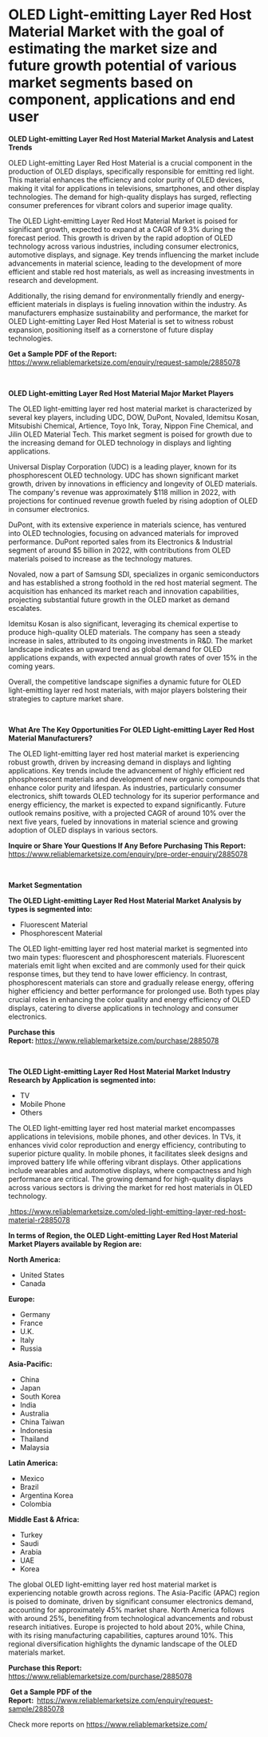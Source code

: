 <p><h1>OLED Light-emitting Layer Red Host Material Market with the goal of estimating the market size and future growth potential of various market segments based on component, applications and end user</h1></p><p><strong>OLED Light-emitting Layer Red Host Material Market Analysis and Latest Trends</strong></p>
<p><p>OLED Light-emitting Layer Red Host Material is a crucial component in the production of OLED displays, specifically responsible for emitting red light. This material enhances the efficiency and color purity of OLED devices, making it vital for applications in televisions, smartphones, and other display technologies. The demand for high-quality displays has surged, reflecting consumer preferences for vibrant colors and superior image quality.</p><p>The OLED Light-emitting Layer Red Host Material Market is poised for significant growth, expected to expand at a CAGR of 9.3% during the forecast period. This growth is driven by the rapid adoption of OLED technology across various industries, including consumer electronics, automotive displays, and signage. Key trends influencing the market include advancements in material science, leading to the development of more efficient and stable red host materials, as well as increasing investments in research and development.</p><p>Additionally, the rising demand for environmentally friendly and energy-efficient materials in displays is fueling innovation within the industry. As manufacturers emphasize sustainability and performance, the market for OLED Light-emitting Layer Red Host Material is set to witness robust expansion, positioning itself as a cornerstone of future display technologies.</p></p>
<p><strong>Get a Sample PDF of the Report:&nbsp;</strong> <a href="https://www.reliablemarketsize.com/enquiry/request-sample/2885078?utm_campaign=3072&utm_medium=2&utm_source=Github&utm_content=ia&utm_term=13032025&utm_id=oled-light-emitting-layer-red-host-material">https://www.reliablemarketsize.com/enquiry/request-sample/2885078</a></p>
<p>&nbsp;</p>
<p><strong>OLED Light-emitting Layer Red Host Material Major Market Players</strong></p>
<p><p>The OLED light-emitting layer red host material market is characterized by several key players, including UDC, DOW, DuPont, Novaled, Idemitsu Kosan, Mitsubishi Chemical, Artience, Toyo Ink, Toray, Nippon Fine Chemical, and Jilin OLED Material Tech. This market segment is poised for growth due to the increasing demand for OLED technology in displays and lighting applications.</p><p>Universal Display Corporation (UDC) is a leading player, known for its phosphorescent OLED technology. UDC has shown significant market growth, driven by innovations in efficiency and longevity of OLED materials. The company's revenue was approximately $118 million in 2022, with projections for continued revenue growth fueled by rising adoption of OLED in consumer electronics.</p><p>DuPont, with its extensive experience in materials science, has ventured into OLED technologies, focusing on advanced materials for improved performance. DuPont reported sales from its Electronics & Industrial segment of around $5 billion in 2022, with contributions from OLED materials poised to increase as the technology matures.</p><p>Novaled, now a part of Samsung SDI, specializes in organic semiconductors and has established a strong foothold in the red host material segment. The acquisition has enhanced its market reach and innovation capabilities, projecting substantial future growth in the OLED market as demand escalates.</p><p>Idemitsu Kosan is also significant, leveraging its chemical expertise to produce high-quality OLED materials. The company has seen a steady increase in sales, attributed to its ongoing investments in R&D. The market landscape indicates an upward trend as global demand for OLED applications expands, with expected annual growth rates of over 15% in the coming years.</p><p>Overall, the competitive landscape signifies a dynamic future for OLED light-emitting layer red host materials, with major players bolstering their strategies to capture market share.</p></p>
<p>&nbsp;</p>
<p><strong>What Are The Key Opportunities For OLED Light-emitting Layer Red Host Material Manufacturers?</strong></p>
<p><p>The OLED light-emitting layer red host material market is experiencing robust growth, driven by increasing demand in displays and lighting applications. Key trends include the advancement of highly efficient red phosphorescent materials and development of new organic compounds that enhance color purity and lifespan. As industries, particularly consumer electronics, shift towards OLED technology for its superior performance and energy efficiency, the market is expected to expand significantly. Future outlook remains positive, with a projected CAGR of around 10% over the next five years, fueled by innovations in material science and growing adoption of OLED displays in various sectors.</p></p>
<p><strong>Inquire or Share Your Questions If Any Before Purchasing This Report:</strong> <a href="https://www.reliablemarketsize.com/enquiry/pre-order-enquiry/2885078?utm_campaign=3072&utm_medium=2&utm_source=Github&utm_content=ia&utm_term=13032025&utm_id=oled-light-emitting-layer-red-host-material">https://www.reliablemarketsize.com/enquiry/pre-order-enquiry/2885078</a></p>
<p>&nbsp;</p>
<p><strong>Market Segmentation</strong></p>
<p><strong>The OLED Light-emitting Layer Red Host Material Market Analysis by types is segmented into:</strong></p>
<p><ul><li>Fluorescent Material</li><li>Phosphorescent Material</li></ul></p>
<p><p>The OLED light-emitting layer red host material market is segmented into two main types: fluorescent and phosphorescent materials. Fluorescent materials emit light when excited and are commonly used for their quick response times, but they tend to have lower efficiency. In contrast, phosphorescent materials can store and gradually release energy, offering higher efficiency and better performance for prolonged use. Both types play crucial roles in enhancing the color quality and energy efficiency of OLED displays, catering to diverse applications in technology and consumer electronics.</p></p>
<p><strong>Purchase this Report:&nbsp;</strong><a href="https://www.reliablemarketsize.com/purchase/2885078?utm_campaign=3072&utm_medium=2&utm_source=Github&utm_content=ia&utm_term=13032025&utm_id=oled-light-emitting-layer-red-host-material">https://www.reliablemarketsize.com/purchase/2885078</a></p>
<p>&nbsp;</p>
<p><strong>The OLED Light-emitting Layer Red Host Material Market Industry Research by Application is segmented into:</strong></p>
<p><ul><li>TV</li><li>Mobile Phone</li><li>Others</li></ul></p>
<p><p>The OLED light-emitting layer red host material market encompasses applications in televisions, mobile phones, and other devices. In TVs, it enhances vivid color reproduction and energy efficiency, contributing to superior picture quality. In mobile phones, it facilitates sleek designs and improved battery life while offering vibrant displays. Other applications include wearables and automotive displays, where compactness and high performance are critical. The growing demand for high-quality displays across various sectors is driving the market for red host materials in OLED technology.</p></p>
<p><a href="https://www.reliablemarketsize.com/oled-light-emitting-layer-red-host-material-r2885078?utm_campaign=3072&utm_medium=2&utm_source=Github&utm_content=ia&utm_term=13032025&utm_id=oled-light-emitting-layer-red-host-material">&nbsp;https://www.reliablemarketsize.com/oled-light-emitting-layer-red-host-material-r2885078</a></p>
<p><strong>In terms of Region, the OLED Light-emitting Layer Red Host Material Market Players available by Region are:</strong></p>
<p>
    <p> <strong> North America: </strong>
        <ul>
            <li>United States</li>
            <li>Canada</li>
        </ul>
        </p> 
    <p> <strong> Europe: </strong>
        <ul>
            <li>Germany</li>
            <li>France</li>
            <li>U.K.</li>
            <li>Italy</li>
            <li>Russia</li>
        </ul>
        </p> 
    <p> <strong> Asia-Pacific: </strong>
        <ul>
            <li>China</li>
            <li>Japan</li>
            <li>South Korea</li>
            <li>India</li>
            <li>Australia</li>
            <li>China Taiwan</li>
            <li>Indonesia</li>
            <li>Thailand</li>
            <li>Malaysia</li>
        </ul>
        </p> 
    <p> <strong> Latin America: </strong>
        <ul>
            <li>Mexico</li>
            <li>Brazil</li>
            <li>Argentina Korea</li>
            <li>Colombia</li>
        </ul>
        </p> 
    <p> <strong> Middle East & Africa: </strong>
        <ul>
            <li>Turkey</li>
            <li>Saudi</li>
            <li>Arabia</li>
            <li>UAE</li>
            <li>Korea</li>
        </ul>
    </p>
    </p>
<p><p>The global OLED light-emitting layer red host material market is experiencing notable growth across regions. The Asia-Pacific (APAC) region is poised to dominate, driven by significant consumer electronics demand, accounting for approximately 45% market share. North America follows with around 25%, benefiting from technological advancements and robust research initiatives. Europe is projected to hold about 20%, while China, with its rising manufacturing capabilities, captures around 10%. This regional diversification highlights the dynamic landscape of the OLED materials market.</p></p>
<p><strong>Purchase this Report: </strong><a href="https://www.reliablemarketsize.com/purchase/2885078?utm_campaign=3072&utm_medium=2&utm_source=Github&utm_content=ia&utm_term=13032025&utm_id=oled-light-emitting-layer-red-host-material">https://www.reliablemarketsize.com/purchase/2885078</a></p>
<p>&nbsp;<strong>Get a Sample PDF of the Report:&nbsp;&nbsp;</strong><a href="https://www.reliablemarketsize.com/enquiry/request-sample/2885078?utm_campaign=3072&utm_medium=2&utm_source=Github&utm_content=ia&utm_term=13032025&utm_id=oled-light-emitting-layer-red-host-material">https://www.reliablemarketsize.com/enquiry/request-sample/2885078</a></p>
<p><strong></strong></p>
<p>Check more reports on <a href="https://www.reliablemarketsize.com/?utm_campaign=3072&utm_medium=2&utm_source=Github&utm_content=ia&utm_term=13032025&utm_id=oled-light-emitting-layer-red-host-material">https://www.reliablemarketsize.com/</a></p>